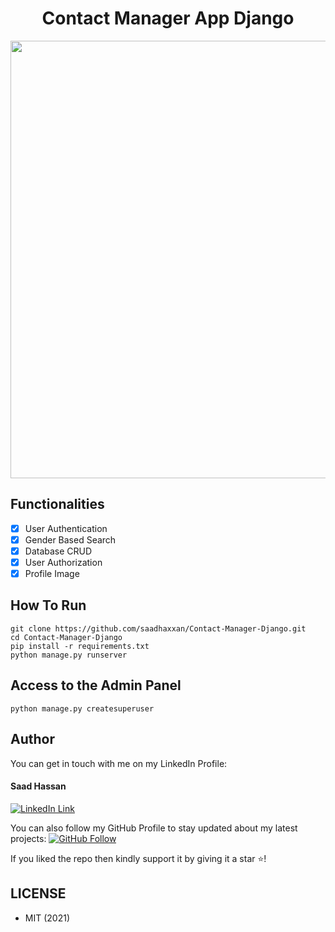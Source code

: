 <h1 align="center">Contact Manager App Django</h1>
<a href="#">
  <div align="center">
    <img src="screenshot.png" width='700'/>
  </div>
</a>

## Functionalities
- [x] User Authentication
- [x] Gender Based Search
- [x] Database CRUD
- [x] User Authorization
- [x] Profile Image

## How To Run
```
git clone https://github.com/saadhaxxan/Contact-Manager-Django.git
cd Contact-Manager-Django
pip install -r requirements.txt
python manage.py runserver
```
## Access to the Admin Panel
```
python manage.py createsuperuser
```

## Author
You can get in touch with me on my LinkedIn Profile:

#### Saad Hassan
[![LinkedIn Link](https://img.shields.io/badge/Connect-saadhaxxan-blue.svg?logo=linkedin&longCache=true&style=social&label=Connect
)](https://www.linkedin.com/in/saadhaxxan)

You can also follow my GitHub Profile to stay updated about my latest projects: [![GitHub Follow](https://img.shields.io/badge/Connect-saadhaxxan-blue.svg?logo=Github&longCache=true&style=social&label=Follow)](https://github.com/saadhaxxan)

If you liked the repo then kindly support it by giving it a star ⭐!

## LICENSE
- MIT (2021)
